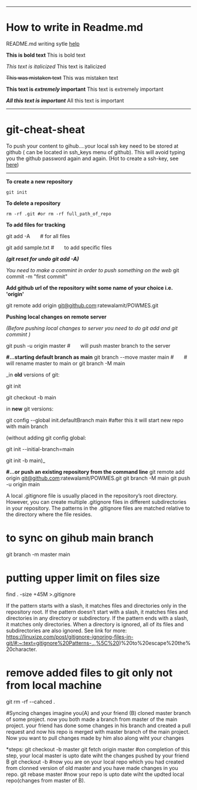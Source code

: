 ----
# How to write in Readme.md

README.md writing sytle [help](https://docs.github.com/en/get-started/writing-on-github/getting-started-with-writing-and-formatting-on-github/basic-writing-and-formatting-syntax#section-links)

**This is bold text**	This is bold text

*This text is italicized*	This text is italicized

~~This was mistaken text~~	This was mistaken text

**This text is _extremely_ important**	This text is extremely important

***All this text is important***	All this text is important

----

# git-cheat-sheat

To push your content to gihub....your local ssh key need to be stored at github ( can be located in ssh_keys menu of github). This will avoid typing you the github password again and again.
(Hot to create a ssh-key, see [here](https://gist.github.com/surhudm/4b04da1682a15ded4c7a1a3da0514955))

----

**To create a new repository** 
```shell
git init   
```

**To delete a repository**
```shell
rm -rf .git #or rm -rf full_path_of_repo

```

**To add files for tracking**

git add -A      &nbsp; &nbsp; &nbsp;  \#  for all files

git add sample.txt   \#  &nbsp; &nbsp; &nbsp;  to add specific files

***(git reset for undo git add -A)***

*You need to make a commint in order to push something on the web*
git commit -m "first commit"

**Add github url of the repository wiht some name of your choice i.e. 'origin'**

git remote add origin git@github.com:ratewalamit/POWMES.git

**Pushing local changes on remote server**

*(Before pushing local changes to server you need to do git add and git commint )*

git push -u origin master     \#  &nbsp; &nbsp; &nbsp; will push master branch to the server


**#...starting default branch as main**
git branch --move master main   \#  &nbsp; &nbsp; &nbsp;  \# will rename master to main
or 
git branch -M main 

_in **old** versions of git:

git init

git checkout -b main

in **new** git versions: 

git config --global init.defaultBranch main        \#after this it will start new repo with main branch

(without adding git config global:

git init --initial-branch=main

git init -b main)_ 



**#…or push an existing repository from the command line**
git remote add origin git@github.com:ratewalamit/POWMES.git
git branch -M main
git push -u origin main

A local .gitignore file is usually placed in the repository’s root directory. However, you can create multiple .gitignore files in different subdirectories in your repository. The patterns in the .gitignore files are matched relative to the directory where the file resides.

# to sync on gihub main branch
git branch -m master main 








# putting upper limit on files size
find . -size +45M >.gitignore

If the pattern starts with a slash, it matches files and directories only in the repository root.
If the pattern doesn’t start with a slash, it matches files and directories in any directory or subdirectory.
If the pattern ends with a slash, it matches only directories. When a directory is ignored, all of its files and subdirectories are also ignored.
See link for more:
https://linuxize.com/post/gitignore-ignoring-files-in-git/#:~:text=gitignore%20Patterns-,.,%5C%20)%20to%20escape%20the%20character.

# remove added files to git only not from local machine
git rm -rf --cahced .

#Syncing changes
imagine you(A) and your friend (B) cloned master branch of some project. 
now you both made a branch from master of the main project. 
your friend has done some changes in his branch and created a pull request and now his repo is merged with master branch of the main project.
Now you want to pull changes made by him also along wiht your changes



*steps:
    git checkout -b master 
    git fetch origin master   #on completion of this step, your local  master is upto date wiht the changes pushed by your friend B
    git checkout -b <your branch>  #now you are on your local repo which you had created from clonned version of old master and you     have made changes in you repo.
    git rebase master   #now your repo is upto date wiht the updted local repo(changes from master of B).
